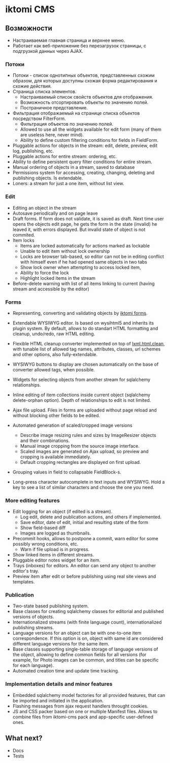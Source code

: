 # iktomi CMS


## Возможности

* Настраиваемая главная страница и верхнее меню.
* Работает как веб-приложение без перезагрузок страницы, с подгрузкой данных через AJAX.

### Потоки

* Потоки - список однотипных объектов, представленных схожим образом,
  для которых доступны схожая форма редактирования и схожие действия.
* Страница списка элементов.
    * Настраиваемый список свойств объектов для отображения.
    * Возможность отсортировать объекты по значению полей.
    * Постраничное представление.
* Фильтрация отображаемый на странице списка объектов посредством FilterForm.
    * Фильтрация объектов по значению полей.
    * Allowed to use all the widgets available for edit form
      (many of them are useless here, never mind).
    * Ability to define custom filtering conditions for fields in FieldForm.
* Pluggable actions for objects in the stream: edit, delete, preview, 
  edit log, publishing, etc.
* Pluggable actions for entire stream: ordering, etc.
* Ability to define persistent query filter conditions for entire stream.
* Manual ordering of objects in a stream, saved to database
* Permissions system for accessing, creating, changing, deleting and
  publishing objects. Is extendable.
* Loners: a stream for just a one item, without list view.

### Edit

* Editing an object in the stream
* Autosave periodically and on page leave
* Draft forms. If form does not validate, it is saved as draft.
  Next time user opens the objects edit page, he gets the form in the state
  (invalid) he leaved it, with errors displayed. But invalid state of object
  is not commited.
* Item locks
    * Items are locked automatically for actions marked as lockable
    * Unable to edit item without lock ownership
    * Locks are browser tab-based, so editor can not be in editing conflict 
      with himself even if he had opened same objects in two tabs
    * Show lock owner when attempting to access locked item,
    * Ability to force the lock
    * Highlight locked items in the stream
* Before-delete warning with list of all items linking to current (having
  stream and accessible by the editor)

### Forms

* Representing, converting and validating objects by
  [iktomi forms](http://iktomi.readthedocs.org/en/latest/forms-basic.html).
* Extendable WYSIWYG editor. Is based on wysihtml5 and inherits its plugin system.
  By default, allows to do standart HTML formatting and cleanup, undo/redo,
  raw HTML editing.
* Flexible HTML cleanup converter implemented on top of [lxml.html.clean](http://lxml.de/api/lxml.html.clean-module.html),
  with tunable list of allowed tag names, attributes, classes, url schemes and other options,
  also fully-extendable.

* WYSIWYG buttons to display are chosen
  automatically on the base of converter allowed tags, when possible.
* Widgets for selecting objects from another stream for sqlalchemy relationships.
* Inline editing of item collections inside current object (sqlalchemy
  delete-orphan option). Depth of relationships to edit is not limited.
* Ajax file upload. Files in forms are uploaded without page reload and without
  blocking other fields to be edited.
* Automated generation of scaled/cropped image versions
    * Describe image resizing rules and sizes by ImageResizer objects and 
      their combinations.
    * Manual image cropping from the source image interface.
    * Scaled images are generated on Ajax upload, so preview and cropping
      is available immediately. 
    * Default cropping rectangles are displayed on first upload.
* Grouping values in field to collapsable FieldBlock-s.
* Long-press character autocomplete in text inputs and WYSIWYG.
  Hold a key to see a list of similar characters and choose the one you need.

### More editing features

* Edit logging for an object (if edited is a stream).
    * Log edit, delete and publication actions, and others if implemented.
    * Save editor, date of edit, initial and resulting state of the form
    * Show field-based diff
    * Images are logged as thumbnails.
* Precommit hooks, allows to postpone a commit, warn editor for some possibly
  wrong conditions, etc.
    * Warn if file upload is in progress.
* Show linked items in different streams.
* Pluggable editor notes widget for an item.
* Trays (inboxes) for editors. An editor can send any object to another
  editor's tray.
* Preview item after edit or before publishing using real site views and templates.

### Publication

* Two-state based publishing system.
* Base classes for creating sqlalchemy classes for editorial and published versions
  of objects.
* Internationalized streams (with finite language count), internationalized
  publishing streams.
* Language versions for an object can be with one-to-one item correspondence.
  If this option is on, object with same id are considered different language
  versions for the same item.
* Base classes supporting single-table storage of language versions of the object,
  allowing to define common fields for all versions (for example, for Photo images
  can be common, and titles can be specific for each language).
* Automated creation time and update time tracking.

### Implementation details and minor features

* Embedded sqlalchemy model factories for all provided features,
  that can be imported and initiated in the application.
* Flashing messages from ajax request handlers throught cookies.
* JS and CSS packer based on one or multiple Manifest files.
  Allows to combine files from iktomi-cms pack and app-specific
  user-defined ones.

## What next?

* Docs
* Tests

